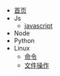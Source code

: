 * [首页](/)
* Js
    * [javascript](Js/js)
* Node
* Python
* Linux
    * [命令](Linux/linux)
    * [文件操作](Linux/file)